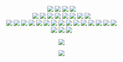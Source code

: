 <p align="center" >
    <!--    Code Editors-->
    <img src="https://img.shields.io/badge/-Visual%20Studio%20Code-5194f0?style=flat-square&logo=Visual%20Studio%20Code&logoColor=white"/>
    <img src="https://img.shields.io/badge/-Intellij%20IDEA-5194f0?style=flat-square&logo=intellij%20idea&logoColor=white"/>
    <img src="https://img.shields.io/badge/-PHPStorm-5194f0?style=flat-square&logo=phpstorm&logoColor=white"/>
    <img src="https://img.shields.io/badge/-Sublime-5194f0?style=flat-square&logo=sublimetext&logoColor=white"/>
    <!--    Languages--><br>
    <img src="https://img.shields.io/badge/-PHP-5194f0?style=flat-square&logo=php&logoColor=white"/>
    <img src="https://img.shields.io/badge/-Java-5194f0?style=flat-square&logo=java&logoColor=white"/>
    <img src="https://img.shields.io/badge/-Typescript-5194f0?style=flat-square&logo=typescript&logoColor=white"/>
    <img src="https://img.shields.io/badge/-JavaScript-5194f0?style=flat-square&logo=javascript&logoColor=white"/>
    <img src="https://img.shields.io/badge/-Node.js-5194f0?style=flat-square&logo=node.js&logoColor=white"/>
    <img src="https://img.shields.io/badge/-HTML5-5194f0?style=flat-square&logo=html5&logoColor=white"/>
    <img src="https://img.shields.io/badge/-Laravel-5194f0?style=flat-square&logo=laravel&logoColor=white"/>
    <img src="https://img.shields.io/badge/-Symphony-5194f0?style=flat-square&logo=symphony&logoColor=white"/>
    <!--    Software--><br>
	<img src="https://img.shields.io/badge/-Composer-5194f0?style=flat-square&logo=composer&logoColor=white"/>
	<img src="https://img.shields.io/badge/-Gradle-5194f0?style=flat-square&logo=gradle&logoColor=white"/>
	<img src="https://img.shields.io/badge/-Docker-5194f0?style=flat-square&logo=docker&logoColor=white"/>
	<img src="https://img.shields.io/badge/-NPM-5194f0?style=flat-square&logo=npm&logoColor=white"/>
	<img src="https://img.shields.io/badge/-WebPack-5194f0?style=flat-square&logo=webpack&logoColor=white"/>
	<img src="https://img.shields.io/badge/-GitHub-5194f0?style=flat-square&logo=GitHub&logoColor=white"/>
	<img src="https://img.shields.io/badge/-GitLab-5194f0?style=flat-square&logo=gitlab&logoColor=white"/>
	<img src="https://img.shields.io/badge/-GitHub%20Actions-5194f0?style=flat-square&logo=github%20actions&logoColor=white"/>
	<img src="https://img.shields.io/badge/-Git-5194f0?style=flat-square&logo=Git&logoColor=white"/>
	<img src="https://img.shields.io/badge/-MySQL-5194f0?style=flat-square&logo=mysql&logoColor=white"/>
	<img src="https://img.shields.io/badge/-SQLite-5194f0?style=flat-square&logo=sqlite&logoColor=white"/>
	<img src="https://img.shields.io/badge/-Kotlin-5194f0?style=flat-square&logo=kotlin&logoColor=white"/>
	<img src="https://img.shields.io/badge/-Apache-5194f0?style=flat-square&logo=apache&logoColor=white"/>
	<img src="https://img.shields.io/badge/-Nginx-5194f0?style=flat-square&logo=nginx&logoColor=white"/>
	<img src="https://img.shields.io/badge/-Wireguard-5194f0?style=flat-square&logo=wireguard&logoColor=white"/>
    <!--    Operating Systems--><br>
    <img src="https://img.shields.io/badge/-Windows-5194f0?style=flat-square&logo=windows&logoColor=white"/>
    <img src="https://img.shields.io/badge/-Linux-5194f0?style=flat-square&logo=linux&logoColor=white"/>
    <img src="https://img.shields.io/badge/-CentOS-5194f0?style=flat-square&logo=centos&logoColor=white"/>
</p>

<p align="center" >
    <img src="https://github-readme-stats.vercel.app/api?username=devscyu&count_private=true&show_icons=true&include_all_commits=true&bg_color=00000000&text_color=7a7a7a"/>
</p>

<p align="center" >
    <img src="https://github-readme-stats.vercel.app/api/wakatime?username=DevScyu&bg_color=00000000&text_color=7a7a7e&langs_count=15&layout=compact&hide=other,xml,text&custom_title=Language%20Experience"/>
</p>
<!--
<p align="center" >
    <img src="https://github-readme-stats.vercel.app/api/top-langs/?username=devscyu&layout=compact&hide=html&bg_color=00000000&text_color=7a7a7a"/>
</p>


I am alt scyu :)
-->
